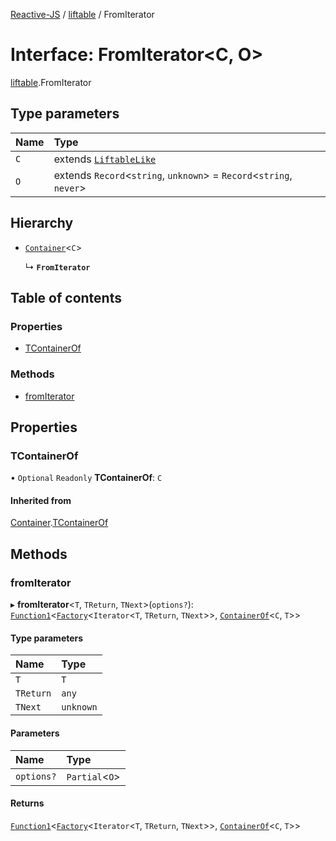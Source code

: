 [Reactive-JS](../README.md) / [liftable](../modules/liftable.md) / FromIterator

# Interface: FromIterator<C, O\>

[liftable](../modules/liftable.md).FromIterator

## Type parameters

| Name | Type |
| :------ | :------ |
| `C` | extends [`LiftableLike`](liftable.LiftableLike.md) |
| `O` | extends `Record`<`string`, `unknown`\> = `Record`<`string`, `never`\> |

## Hierarchy

- [`Container`](container.Container.md)<`C`\>

  ↳ **`FromIterator`**

## Table of contents

### Properties

- [TContainerOf](liftable.FromIterator.md#tcontainerof)

### Methods

- [fromIterator](liftable.FromIterator.md#fromiterator)

## Properties

### TContainerOf

• `Optional` `Readonly` **TContainerOf**: `C`

#### Inherited from

[Container](container.Container.md).[TContainerOf](container.Container.md#tcontainerof)

## Methods

### fromIterator

▸ **fromIterator**<`T`, `TReturn`, `TNext`\>(`options?`): [`Function1`](../modules/functions.md#function1)<[`Factory`](../modules/functions.md#factory)<`Iterator`<`T`, `TReturn`, `TNext`\>\>, [`ContainerOf`](../modules/container.md#containerof)<`C`, `T`\>\>

#### Type parameters

| Name | Type |
| :------ | :------ |
| `T` | `T` |
| `TReturn` | `any` |
| `TNext` | `unknown` |

#### Parameters

| Name | Type |
| :------ | :------ |
| `options?` | `Partial`<`O`\> |

#### Returns

[`Function1`](../modules/functions.md#function1)<[`Factory`](../modules/functions.md#factory)<`Iterator`<`T`, `TReturn`, `TNext`\>\>, [`ContainerOf`](../modules/container.md#containerof)<`C`, `T`\>\>
